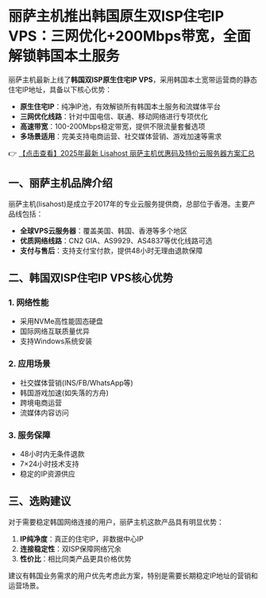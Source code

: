 # 丽萨主机推出韩国原生双ISP住宅IP VPS：三网优化+200Mbps带宽，全面解锁韩国本土服务

丽萨主机最新上线了**韩国双ISP原生住宅IP VPS**，采用韩国本土宽带运营商的静态住宅IP地址，具备以下核心优势：

- **原生住宅IP**：纯净IP池，有效解锁所有韩国本土服务和流媒体平台
- **三网优化线路**：针对中国电信、联通、移动网络进行专项优化
- **高速带宽**：100-200Mbps稳定带宽，提供不限流量套餐选项
- **多场景适用**：完美支持电商运营、社交媒体营销、游戏加速等需求

👉 [【点击查看】2025年最新 Lisahost 丽萨主机优惠码及特价云服务器方案汇总](https://bit.ly/lisazhuji)

## 一、丽萨主机品牌介绍

丽萨主机(lisahost)是成立于2017年的专业云服务提供商，总部位于香港。主要产品线包括：

- **全球VPS云服务器**：覆盖美国、韩国、香港等多个地区
- **优质网络线路**：CN2 GIA、AS9929、AS4837等优化线路可选
- **支付与售后**：支持支付宝付款，提供48小时无理由退款保障

## 二、韩国双ISP住宅IP VPS核心优势

### 1. 网络性能
- 采用NVMe高性能固态硬盘
- 国际网络互联质量优异
- 支持Windows系统安装

### 2. 应用场景
- 社交媒体营销(INS/FB/WhatsApp等)
- 韩国游戏加速(如失落的方舟)
- 跨境电商运营
- 流媒体内容访问

### 3. 服务保障
- 48小时内无条件退款
- 7×24小时技术支持
- 稳定的IP资源供应

## 三、选购建议

对于需要稳定韩国网络连接的用户，丽萨主机这款产品具有明显优势：

1. **IP纯净度**：真正的住宅IP，非数据中心IP
2. **连接稳定性**：双ISP保障网络冗余
3. **性价比**：相比同类产品更具价格优势

建议有韩国业务需求的用户优先考虑此方案，特别是需要长期稳定IP地址的营销和运营场景。